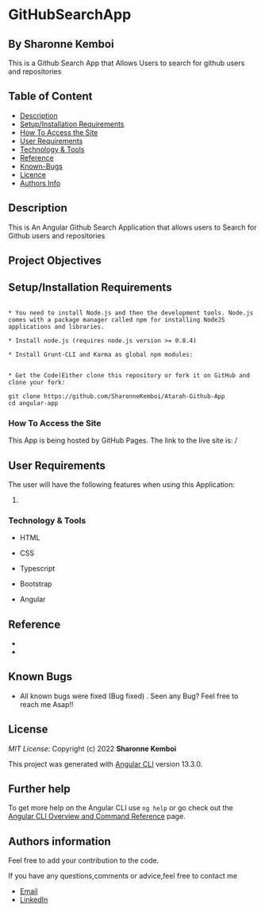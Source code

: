 # GitHubSearchApp

## By Sharonne Kemboi

<p>This is a Github Search App that Allows Users to search for github users and repositories</p>


## Table of Content

+ [Description](#description)
+ [Setup/Installation Requirements](#setup/installationrequirements)
+ [How To Access the Site](#howtoaccessthesite)
+ [User Requirements](#userrequirments)
+ [Technology & Tools](#technology&tools)
+ [Reference](#reference)
+ [Known-Bugs](#knownbugs)
+ [Licence](#licence)
+ [Authors Info](#authors-info)

## Description

This is An Angular Github Search Application that allows users to Search for Github users and repositories

## Project Objectives



## Setup/Installation Requirements

```
 
* You need to install Node.js and then the development tools. Node.js comes with a package manager called npm for installing NodeJS applications and libraries.

* Install node.js (requires node.js version >= 0.8.4)

* Install Grunt-CLI and Karma as global npm modules:


* Get the Code(Either clone this repository or fork it on GitHub and clone your fork:

git clone https://github.com/SharonneKemboi/Atarah-Github-App
cd angular-app

```



### How To Access the Site
This App is being hosted by GitHub Pages. The link to the live site is: /


## **User Requirements**
The user will have the following features when using this Application:

1. 


### Technology & Tools
* HTML 

* CSS 

* Typescript 

* Bootstrap

* Angular

## Reference
* 
* 

## Known Bugs
* All known bugs were fixed (Bug fixed) . Seen any Bug? Feel free to reach me Asap!!

## License
 *MIT License:*
 Copyright (c) 2022 **Sharonne Kemboi**


This project was generated with [Angular CLI](https://angular.io/cli) version 13.3.0.


## Further help

To get more help on the Angular CLI use `ng help` or go check out the [Angular CLI Overview and Command Reference](https://angular.io/cli) page.

## Authors information
Feel free to add your contribution to the code.

If you have any questions,comments or advice,feel free to contact me

* [Email](sharonnekay23@gmail.com)
* [LinkedIn](https://www.linkedin.com/in/sharonne-vanessa-kemboi-a118bb135)



